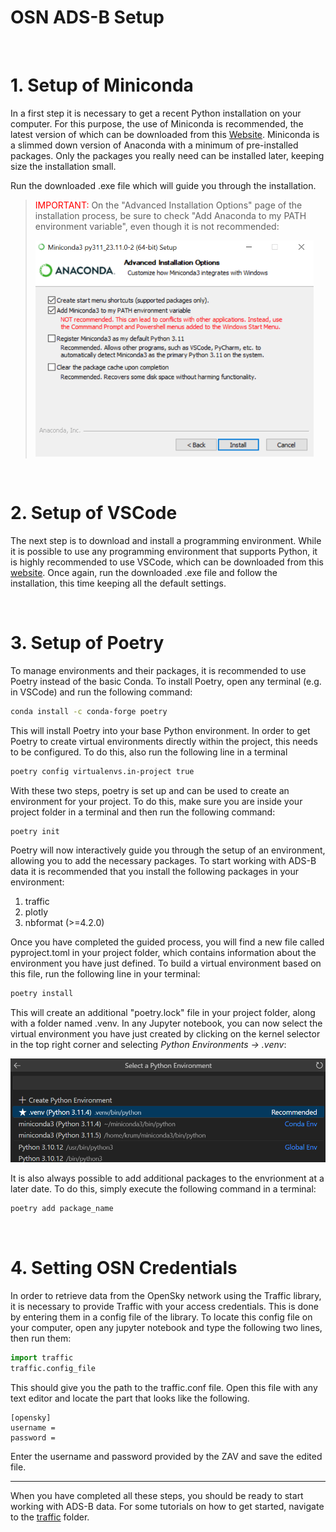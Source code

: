 OSN ADS-B Setup
==============
<br/>

# 1. Setup of Miniconda
In a first step it is necessary to get a recent Python installation on your computer. For this purpose, the use of Miniconda is recommended, the latest version of which can be downloaded from this [Website](https://docs.conda.io/projects/miniconda/en/latest/). Miniconda is a slimmed down version of Anaconda with a minimum of pre-installed packages. Only the packages you really need can be installed later, keeping size the installation small.

Run the downloaded .exe file which will guide you through the installation.

><span style="color:red">IMPORTANT:</span> On the "Advanced Installation Options" page of the installation process, be sure to check "Add Anaconda to my PATH environment variable", even though it is not recommended: 
>
>![alt text](../images/miniconda_check.PNG)

<br/>

# 2. Setup of VSCode
The next step is to download and install a programming environment. While it is possible to use any programming environment that supports Python, it is highly recommended to use VSCode, which can be downloaded from this 
[website](https://code.visualstudio.com/Download). Once again, run the downloaded .exe file and follow the installation, this time keeping all the default settings.

<br/>

# 3. Setup of Poetry
To manage environments and their packages, it is recommended to use Poetry instead of the basic Conda. To install Poetry, open any terminal (e.g. in VSCode) and run the following command:

```bash
conda install -c conda-forge poetry
```

This will install Poetry into your base Python environment. In order to get Poetry to create virtual environments directly within the project, this needs to be configured. To do this, also run the following line in a terminal

```bash
poetry config virtualenvs.in-project true
```

With these two steps, poetry is set up and can be used to create an environment for your project. To do this, make sure you are inside your project folder in a terminal and then run the following command:

```bash
poetry init
```

Poetry will now interactively guide you through the setup of an environment, allowing you to add the necessary packages. To start working with ADS-B data it is recommended that you install the following packages in your environment:

1. traffic
2. plotly
3. nbformat (>=4.2.0)

Once you have completed the guided process, you will find a new file called pyproject.toml in your project folder, which contains information about the environment you have just defined. To build a virtual environment based on this file, run the following line in your terminal:

```bash
poetry install
```

This will create an additional "poetry.lock" file in your project folder, along with a folder named .venv. In any Jupyter notebook, you can now select the virtual environment you have just created by clicking on the kernel selector in the top right corner and selecting _Python Environments -> .venv_:

![alt text](../images/python_env.PNG)

It is also always possible to add additional packages to the envrionment at a later date. To do this, simply execute the following command in a terminal:

```bash
poetry add package_name
```

<br/>

# 4. Setting OSN Credentials
In order to retrieve data from the OpenSky network using the Traffic library, it is necessary to provide Traffic with your access credentials. This is done by entering them in a config file of the library. To locate this config file on your computer, open any jupyter notebook and type the following two lines, then run them:
```python
import traffic
traffic.config_file
```
This should give you the path to the traffic.conf file. Open this file with any text editor and locate the part that looks like the following.

```
[opensky]
username =
password =
```
Enter the username and password provided by the ZAV and save the edited file.

---
When you have completed all these steps, you should be ready to start working with ADS-B data. For some tutorials on how to get started, navigate to the [traffic](../traffic/) folder.